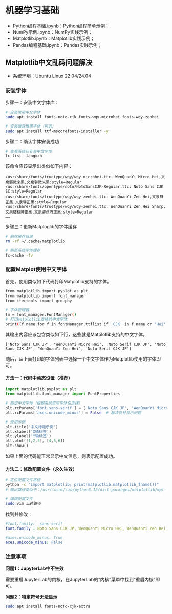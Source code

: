 # 机器学习基础

- Python编程基础.ipynb：Python编程简单示例；
- NumPy示例.ipynb：NumPy实践示例；
- Matplotlib.ipynb：Matplotlib实践示例；
- Pandas编程基础.ipynb：Pandas实践示例；



## Matplotlib中文乱码问题解决

- 系统环境：Ubuntu Linux 22.04/24.04

### 安装字体

步骤一：安装中文字体库：

```bash
# 安装常用中文字体
sudo apt install fonts-noto-cjk fonts-wqy-microhei fonts-wqy-zenhei

# 安装微软雅黑字体（可选）
sudo apt install ttf-mscorefonts-installer -y
```

步骤二：确认字体安装成功

```bash
# 查看系统已安装中文字体
fc-list :lang=zh
```

该命令应该显示出类似如下内容：

```
/usr/share/fonts/truetype/wqy/wqy-microhei.ttc: WenQuanYi Micro Hei,文泉驛微米黑,文泉驿微米黑:style=Regular
/usr/share/fonts/opentype/noto/NotoSansCJK-Regular.ttc: Noto Sans CJK SC:style=Regular
/usr/share/fonts/truetype/wqy/wqy-zenhei.ttc: WenQuanYi Zen Hei,文泉驛正黑,文泉驿正黑:style=Regular
/usr/share/fonts/truetype/wqy/wqy-zenhei.ttc: WenQuanYi Zen Hei Sharp,文泉驛點陣正黑,文泉驿点阵正黑:style=Regular
……
```

步骤三：更新Matploglib的字体缓存

```bash
# 删除缓存目录
rm -rf ~/.cache/matplotlib  

# 刷新系统字体缓存
fc-cache -fv  
```

### 配置Matplot使用中文字体

首先，使用类似如下代码打印Matplotlib支持的字体。

```bash
from matplotlib import pyplot as plt
from matplotlib import font_manager
from itertools import groupby

# 字体管理器
fm = font_manager.FontManager()
# 打印matplotlib支持的中文字体
print([f.name for f in fontManager.ttflist if 'CJK' in f.name or 'Hei' in f.name])
```

其输出内容应该包含类似如下行，这些就是Matplotlib支持的中文字体。

```
['Noto Sans CJK JP', 'WenQuanYi Micro Hei', 'Noto Serif CJK JP', 'Noto Sans CJK JP', 'WenQuanYi Zen Hei', 'Noto Serif CJK JP']
```

随后，从上面打印的字体列表中选择一个中文字体作为Matplotlib使用的字体即可。

#### 方法一：代码中动态设置（推荐）

```python
import matplotlib.pyplot as plt
from matplotlib.font_manager import FontProperties

# 指定中文字体（根据系统实际字体名选择）
plt.rcParams['font.sans-serif'] = ['Noto Sans CJK JP', 'WenQuanYi Micro Hei', 'WenQuanYi Zen Hei'] 
plt.rcParams['axes.unicode_minus'] = False  # 解决负号显示问题

# 使用示例
plt.title('中文标题示例')
plt.xlabel('X轴标签')
plt.ylabel('Y轴标签')
plt.plot([1,2,3], [4,5,6])
plt.show()
```

如果上面的代码能正常显示中文信息，则表示配置成功。

#### 方法二：修改配置文件（永久生效）

```bash
# 定位配置文件路径
python -c "import matplotlib; print(matplotlib.matplotlib_fname())"
# 输出路径类似于：/usr/local/lib/python3.12/dist-packages/matplotlib/mpl-data/matplotlibrc

# 编辑配置文件
sudo vim 上述路径
```

找到并修改：

```yaml
#font.family:  sans-serif
font.family : Noto Sans CJK JP, WenQuanYi Micro Hei, WenQuanYi Zen Hei, sans-serif

#axes.unicode_minus: True
axes.unicode_minus: False
```

### 注意事项

**问题1：JupyterLab中不生效**

需要重启JupyterLab的内核，在JupyterLab的“内核”菜单中找到“重启内核”即可。

**问题2：特定符号无法显示**

```bash
sudo apt install fonts-noto-cjk-extra
```









